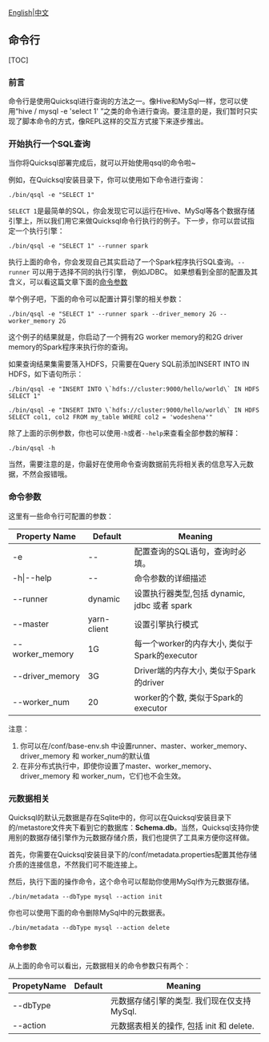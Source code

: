 [English](../../reference/cli.md)|[中文](./cli.md)

## 命令行

[TOC]

### 前言

命令行是使用Quicksql进行查询的方法之一。像Hive和MySql一样，您可以使用“hive / mysql -e 'select 1' ”之类的命令进行查询。要注意的是，我们暂时只实现了脚本命令的方式，像REPL这样的交互方式接下来逐步推出。

### 开始执行一个SQL查询

当你将Quicksql部署完成后，就可以开始使用qsql的命令啦~

例如，在Quicksql安装目录下，你可以使用如下命令进行查询：

```
./bin/qsql -e "SELECT 1"
```

`SELECT 1`是最简单的SQL，你会发现它可以运行在Hive、MySql等各个数据存储引擎上，所以我们用它来做Quicksql命令行执行的例子。下一步，你可以尝试指定一个执行引擎：

```shell
./bin/qsql -e "SELECT 1" --runner spark
```

执行上面的命令，你会发现自己其实启动了一个Spark程序执行SQL查询。`--runner` 可以用于选择不同的执行引擎， 例如JDBC。 如果想看到全部的配置及其含义，可以看这篇文章下面的[命令参数](#命令参数)

举个例子吧，下面的命令可以配置计算引擎的相关参数：

```shell
./bin/qsql -e "SELECT 1" --runner spark --driver_memory 2G --worker_memory 2G
```

这个例子的结果就是，你启动了一个拥有2G worker memory的和2G driver memory的Spark程序来执行你的查询。

如果查询结果集需要落入HDFS，只需要在Query SQL前添加INSERT INTO IN HDFS，如下语句所示：

```shell
./bin/qsql -e "INSERT INTO \`hdfs://cluster:9000/hello/world\` IN HDFS SELECT 1"

./bin/qsql -e "INSERT INTO \`hdfs://cluster:9000/hello/world\` IN HDFS SELECT col1, col2 FROM my_table WHERE col2 = 'wodeshena'"
```

除了上面的示例参数，你也可以使用`-h`或者`--help`来查看全部参数的解释：

```
./bin/qsql -h
```

当然，需要注意的是，你最好在使用命令查询数据前先将相关表的信息写入元数据，不然会报错哦。

### 命令参数

这里有一些命令行可配置的参数：

| Property Name   | Default     | Meaning                                       |
| --------------- | ----------- | --------------------------------------------- |
| -e              | --          | 配置查询的SQL语句，查询时必填。               |
| -h\|--help      | --          | 命令参数的详细描述                            |
| --runner        | dynamic     | 设置执行器类型,包括 dynamic, jdbc 或者 spark  |
| --master        | yarn-client | 设置引擎执行模式                              |
| --worker_memory | 1G          | 每一个worker的内存大小, 类似于Spark的executor |
| --driver_memory | 3G          | Driver端的内存大小, 类似于Spark的driver       |
| --worker_num    | 20          | worker的个数, 类似于Spark的executor           |

注意：

1. 你可以在/conf/base-env.sh 中设置runner、master、worker_memory、driver_memory 和 worker_num的默认值
2. 在非分布式执行中，即使你设置了master、worker_memory、driver_memory 和 worker_num，它们也不会生效。

### 元数据相关

Quicksql的默认元数据是存在Sqlite中的，你可以在Quicksql安装目录下的/metastore文件夹下看到它的数据库：**Schema.db**。当然，Quicksql支持你使用别的数据存储引擎作为元数据存储介质，我们也提供了工具来方便你这样做。

首先，你需要在Quicksql安装目录下的/conf/metadata.properties配置其他存储介质的连接信息，不然我们可不能连接上。

然后，执行下面的操作命令，这个命令可以帮助你使用MySql作为元数据存储。

```
./bin/metadata --dbType mysql --action init
```

你也可以使用下面的命令删除MySql中的元数据表。

```
./bin/metadata --dbType mysql --action delete
```



#### 命令参数

从上面的命令可以看出，元数据相关的命令参数只有两个：

| PropetyName | Default | Meaning                                    |
| ----------- | ------- | ------------------------------------------ |
| --dbType    |         | 元数据存储引擎的类型. 我们现在仅支持MySql. |
| --action    |         | 元数据表相关的操作, 包括 init 和 delete.   |